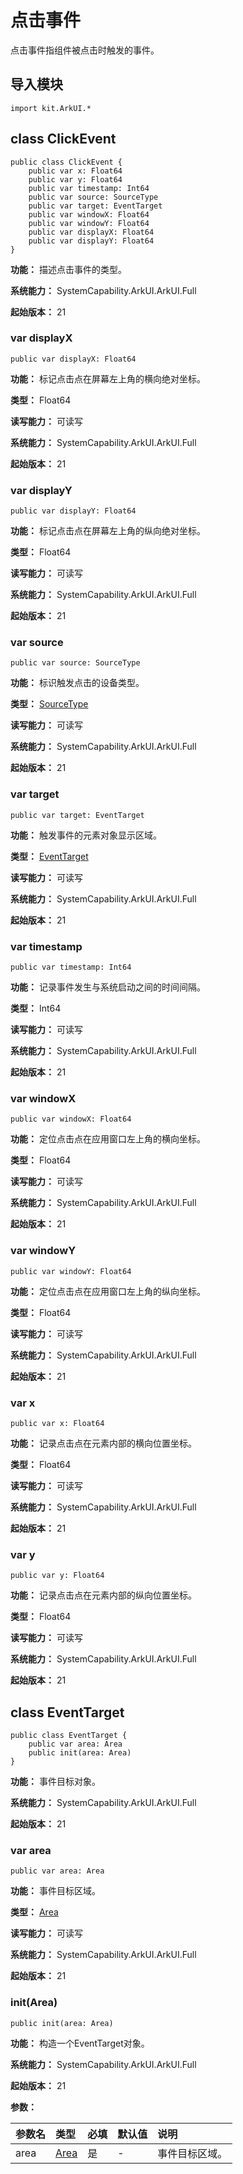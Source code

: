 # 点击事件

点击事件指组件被点击时触发的事件。

## 导入模块

```cangjie
import kit.ArkUI.*
```

## class ClickEvent

```cangjie
public class ClickEvent {
    public var x: Float64
    public var y: Float64
    public var timestamp: Int64
    public var source: SourceType
    public var target: EventTarget
    public var windowX: Float64
    public var windowY: Float64
    public var displayX: Float64
    public var displayY: Float64
}
```

**功能：** 描述点击事件的类型。

**系统能力：** SystemCapability.ArkUI.ArkUI.Full

**起始版本：** 21

### var displayX

```cangjie
public var displayX: Float64
```

**功能：** 标记点击点在屏幕左上角的横向绝对坐标。

**类型：** Float64

**读写能力：** 可读写

**系统能力：** SystemCapability.ArkUI.ArkUI.Full

**起始版本：** 21

### var displayY

```cangjie
public var displayY: Float64
```

**功能：** 标记点击点在屏幕左上角的纵向绝对坐标。

**类型：** Float64

**读写能力：** 可读写

**系统能力：** SystemCapability.ArkUI.ArkUI.Full

**起始版本：** 21

### var source

```cangjie
public var source: SourceType
```

**功能：** 标识触发点击的设备类型。

**类型：** [SourceType](cj-common-types.md#enum-sourcetype)

**读写能力：** 可读写

**系统能力：** SystemCapability.ArkUI.ArkUI.Full

**起始版本：** 21

### var target

```cangjie
public var target: EventTarget
```

**功能：** 触发事件的元素对象显示区域。

**类型：** [EventTarget](#class-eventtarget)

**读写能力：** 可读写

**系统能力：** SystemCapability.ArkUI.ArkUI.Full

**起始版本：** 21

### var timestamp

```cangjie
public var timestamp: Int64
```

**功能：** 记录事件发生与系统启动之间的时间间隔。

**类型：** Int64

**读写能力：** 可读写

**系统能力：** SystemCapability.ArkUI.ArkUI.Full

**起始版本：** 21

### var windowX

```cangjie
public var windowX: Float64
```

**功能：** 定位点击点在应用窗口左上角的横向坐标。

**类型：** Float64

**读写能力：** 可读写

**系统能力：** SystemCapability.ArkUI.ArkUI.Full

**起始版本：** 21

### var windowY

```cangjie
public var windowY: Float64
```

**功能：** 定位点击点在应用窗口左上角的纵向坐标。

**类型：** Float64

**读写能力：** 可读写

**系统能力：** SystemCapability.ArkUI.ArkUI.Full

**起始版本：** 21

### var x

```cangjie
public var x: Float64
```

**功能：** 记录点击点在元素内部的横向位置坐标。

**类型：** Float64

**读写能力：** 可读写

**系统能力：** SystemCapability.ArkUI.ArkUI.Full

**起始版本：** 21

### var y

```cangjie
public var y: Float64
```

**功能：** 记录点击点在元素内部的纵向位置坐标。

**类型：** Float64

**读写能力：** 可读写

**系统能力：** SystemCapability.ArkUI.ArkUI.Full

**起始版本：** 21

## class EventTarget

```cangjie
public class EventTarget {
    public var area: Area
    public init(area: Area)
}
```

**功能：** 事件目标对象。

**系统能力：** SystemCapability.ArkUI.ArkUI.Full

**起始版本：** 21

### var area

```cangjie
public var area: Area
```

**功能：** 事件目标区域。

**类型：** [Area](#class-area)

**读写能力：** 可读写

**系统能力：** SystemCapability.ArkUI.ArkUI.Full

**起始版本：** 21

### init(Area)

```cangjie
public init(area: Area)
```

**功能：** 构造一个EventTarget对象。

**系统能力：** SystemCapability.ArkUI.ArkUI.Full

**起始版本：** 21

**参数：**

|参数名|类型|必填|默认值|说明|
|:---|:---|:---|:---|:---|
|area|[Area](#class-area)|是|-|事件目标区域。|


